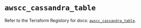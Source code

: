 # `awscc_cassandra_table`

Refer to the Terraform Registory for docs: [`awscc_cassandra_table`](https://registry.terraform.io/providers/hashicorp/awscc/0.70.0/docs/resources/cassandra_table).

